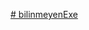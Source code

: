 [# bilinmeyenExe](https://drive.google.com/file/d/1vWVgyO-7uNqY2JP1Bet2hQspvASr-L0d/view?usp=drive_link)
